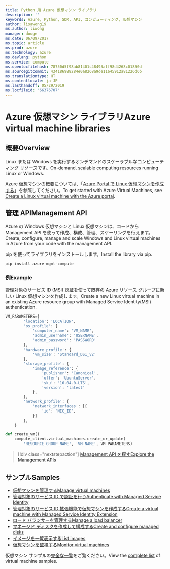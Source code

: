 ```yaml
---
title: Python 用 Azure 仮想マシン ライブラリ
description: ''
keywords: Azure, Python, SDK, API, コンピューティング, 仮想マシン
author: lisawong19
ms.author: liwong
manager: douge
ms.date: 06/09/2017
ms.topic: article
ms.prod: azure
ms.technology: azure
ms.devlang: python
ms.service: compute
ms.openlocfilehash: 78750d5f98ab81401c48493aff98d4268c01850d
ms.sourcegitcommit: 434186988284e0a8268a9de11645912a81226d6b
ms.translationtype: HT
ms.contentlocale: ja-JP
ms.lasthandoff: 05/29/2019
ms.locfileid: "66376707"
---
```

# <a name="azure-virtual-machine-libraries"></a><span data-ttu-id="6be3f-103">Azure 仮想マシン ライブラリ</span><span class="sxs-lookup"><span data-stu-id="6be3f-103">Azure virtual machine libraries</span></span>

## <a name="overview"></a><span data-ttu-id="6be3f-104">概要</span><span class="sxs-lookup"><span data-stu-id="6be3f-104">Overview</span></span>

<span data-ttu-id="6be3f-105">Linux または Windows を実行するオンデマンドのスケーラブルなコンピューティング リソースです。</span><span class="sxs-lookup"><span data-stu-id="6be3f-105">On-demand, scalable computing resources running Linux or Windows.</span></span>

<span data-ttu-id="6be3f-106">Azure 仮想マシンの概要については、「[Azure Portal で Linux 仮想マシンを作成する](/azure/virtual-machines/linux/quick-create-portal)」を参照してください。</span><span class="sxs-lookup"><span data-stu-id="6be3f-106">To get started with Azure Virtual Machines, see [Create a Linux virtual machine with the Azure portal](/azure/virtual-machines/linux/quick-create-portal).</span></span>

## <a name="management-api"></a><span data-ttu-id="6be3f-107">管理 API</span><span class="sxs-lookup"><span data-stu-id="6be3f-107">Management API</span></span>

<span data-ttu-id="6be3f-108">Azure の Windows 仮想マシンと Linux 仮想マシンは、コードから Management API を使って作成、構成、管理、スケーリングを行えます。</span><span class="sxs-lookup"><span data-stu-id="6be3f-108">Create, configure, manage and scale Windows and Linux virtual machines in Azure from your code with the management API.</span></span>

<span data-ttu-id="6be3f-109">pip を使ってライブラリをインストールします。</span><span class="sxs-lookup"><span data-stu-id="6be3f-109">Install the library via pip.</span></span>

```bash
pip install azure-mgmt-compute
```

### <a name="example"></a><span data-ttu-id="6be3f-110">例</span><span class="sxs-lookup"><span data-stu-id="6be3f-110">Example</span></span>

<span data-ttu-id="6be3f-111">管理対象のサービス ID (MSI) 認証を使って既存の Azure リソース グループに新しい Linux 仮想マシンを作成します。</span><span class="sxs-lookup"><span data-stu-id="6be3f-111">Create a new Linux virtual machine in an existing Azure resource group with Managed Service Identity(MSI) authentication.</span></span>

```python
VM_PARAMETERS={
        'location': 'LOCATION',
        'os_profile': {
            'computer_name': 'VM_NAME',
            'admin_username': 'USERNAME',
            'admin_password': 'PASSWORD'
        },
        'hardware_profile': {
            'vm_size': 'Standard_DS1_v2'
        },
        'storage_profile': {
            'image_reference': {
                'publisher': 'Canonical',
                'offer': 'UbuntuServer',
                'sku': '16.04.0-LTS',
                'version': 'latest'
            },
        },
        'network_profile': {
            'network_interfaces': [{
                'id': 'NIC_ID',
            }]
        },
    }

def create_vm()
    compute_client.virtual_machines.create_or_update(
        'RESOURCE_GROUP_NAME', 'VM_NAME', VM_PARAMETERS)
```

> [!div class="nextstepaction"]
> [<span data-ttu-id="6be3f-112">Management API を探す</span><span class="sxs-lookup"><span data-stu-id="6be3f-112">Explore the Management APIs</span></span>](/python/api/overview/azure/virtualmachines/management)

## <a name="samples"></a><span data-ttu-id="6be3f-113">サンプル</span><span class="sxs-lookup"><span data-stu-id="6be3f-113">Samples</span></span>

* <span data-ttu-id="6be3f-114">[仮想マシンを管理する][1]</span><span class="sxs-lookup"><span data-stu-id="6be3f-114">[Manage virtual machines][1]</span></span>
* <span data-ttu-id="6be3f-115">[管理対象のサービス ID で認証を行う][2]</span><span class="sxs-lookup"><span data-stu-id="6be3f-115">[Authenticate with Managed Service Identity][2]</span></span>
* <span data-ttu-id="6be3f-116">[管理対象のサービス ID 拡張機能で仮想マシンを作成する][3]</span><span class="sxs-lookup"><span data-stu-id="6be3f-116">[Create a virtual machine with Managed Service Identity Extension][3]</span></span>
* <span data-ttu-id="6be3f-117">[ロード バランサーを管理する][4]</span><span class="sxs-lookup"><span data-stu-id="6be3f-117">[Manage a load balancer][4]</span></span>
* <span data-ttu-id="6be3f-118">[マネージド ディスクを作成して構成する][5]</span><span class="sxs-lookup"><span data-stu-id="6be3f-118">[Create and configure managed disks][5]</span></span>
* <span data-ttu-id="6be3f-119">[イメージを一覧表示する][6]</span><span class="sxs-lookup"><span data-stu-id="6be3f-119">[List images][6]</span></span> 
* <span data-ttu-id="6be3f-120">[仮想マシンを監視する][7]</span><span class="sxs-lookup"><span data-stu-id="6be3f-120">[Monitor virtual machines][7]</span></span>

<span data-ttu-id="6be3f-121">仮想マシン サンプルの[完全な一覧](https://azure.microsoft.com/resources/samples/?platform=python&term=virtual-machines)をご覧ください。</span><span class="sxs-lookup"><span data-stu-id="6be3f-121">View the [complete list](https://azure.microsoft.com/resources/samples/?platform=python&term=virtual-machines) of virtual machine samples.</span></span>

[1]: https://azure.microsoft.com/resources/samples/virtual-machines-python-manage/
[2]: https://github.com/Azure-Samples/resource-manager-python-manage-resources-with-msi
[3]: https://github.com/Azure-Samples/compute-python-msi-vm
[4]: https://azure.microsoft.com/resources/samples/network-python-manage-loadbalancer
[5]: ../docs-ref-conceptual/python-sdk-azure-samples-managed-disks.md
[6]: ../docs-ref-conceptual/python-sdk-azure-samples-list-images.md
[7]: ../docs-ref-conceptual/python-sdk-azure-samples-monitor-vms.md
